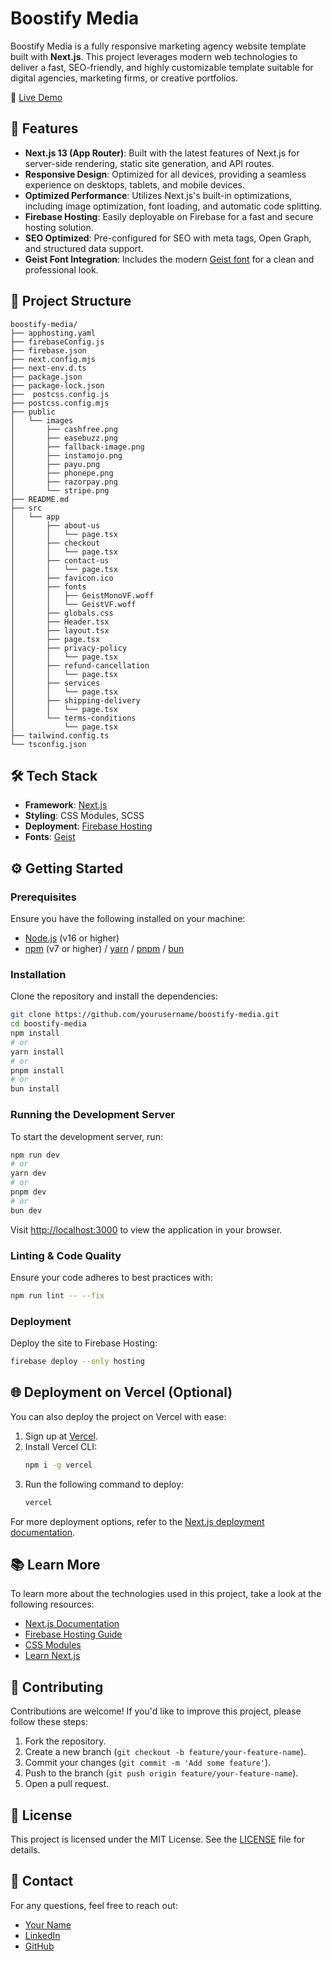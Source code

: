 # Boostify Media

Boostify Media is a fully responsive marketing agency website template built with **Next.js**. This project leverages modern web technologies to deliver a fast, SEO-friendly, and highly customizable template suitable for digital agencies, marketing firms, or creative portfolios.

🔗 [Live Demo](https://boostify-media.web.app/)

## 🚀 Features

- **Next.js 13 (App Router)**: Built with the latest features of Next.js for server-side rendering, static site generation, and API routes.
- **Responsive Design**: Optimized for all devices, providing a seamless experience on desktops, tablets, and mobile devices.
- **Optimized Performance**: Utilizes Next.js's built-in optimizations, including image optimization, font loading, and automatic code splitting.
- **Firebase Hosting**: Easily deployable on Firebase for a fast and secure hosting solution.
- **SEO Optimized**: Pre-configured for SEO with meta tags, Open Graph, and structured data support.
- **Geist Font Integration**: Includes the modern [Geist font](https://vercel.com/font) for a clean and professional look.

## 📂 Project Structure

```plaintext
boostify-media/
├── apphosting.yaml
├── firebaseConfig.js
├── firebase.json
├── next.config.mjs
├── next-env.d.ts
├── package.json
├── package-lock.json
├──  postcss.config.js
├── postcss.config.mjs
├── public
│   └── images
│       ├── cashfree.png
│       ├── easebuzz.png
│       ├── fallback-image.png
│       ├── instamojo.png
│       ├── payu.png
│       ├── phonepe.png
│       ├── razorpay.png
│       └── stripe.png
├── README.md
├── src
│   └── app
│       ├── about-us
│       │   └── page.tsx
│       ├── checkout
│       │   └── page.tsx
│       ├── contact-us
│       │   └── page.tsx
│       ├── favicon.ico
│       ├── fonts
│       │   ├── GeistMonoVF.woff
│       │   └── GeistVF.woff
│       ├── globals.css
│       ├── Header.tsx
│       ├── layout.tsx
│       ├── page.tsx
│       ├── privacy-policy
│       │   └── page.tsx
│       ├── refund-cancellation
│       │   └── page.tsx
│       ├── services
│       │   └── page.tsx
│       ├── shipping-delivery
│       │   └── page.tsx
│       └── terms-conditions
│           └── page.tsx
├── tailwind.config.ts
└── tsconfig.json
```

## 🛠️ Tech Stack

- **Framework**: [Next.js](https://nextjs.org/)
- **Styling**: CSS Modules, SCSS
- **Deployment**: [Firebase Hosting](https://firebase.google.com/docs/hosting)
- **Fonts**: [Geist](https://vercel.com/font)

## ⚙️ Getting Started

### Prerequisites

Ensure you have the following installed on your machine:

- [Node.js](https://nodejs.org/) (v16 or higher)
- [npm](https://www.npmjs.com/) (v7 or higher) / [yarn](https://yarnpkg.com/) / [pnpm](https://pnpm.io/) / [bun](https://bun.sh/)

### Installation

Clone the repository and install the dependencies:

```bash
git clone https://github.com/yourusername/boostify-media.git
cd boostify-media
npm install
# or
yarn install
# or
pnpm install
# or
bun install
```

### Running the Development Server

To start the development server, run:

```bash
npm run dev
# or
yarn dev
# or
pnpm dev
# or
bun dev
```

Visit [http://localhost:3000](http://localhost:3000) to view the application in your browser.

### Linting & Code Quality

Ensure your code adheres to best practices with:

```bash
npm run lint -- --fix
```

### Deployment

Deploy the site to Firebase Hosting:

```bash
firebase deploy --only hosting
```

## 🌐 Deployment on Vercel (Optional)

You can also deploy the project on Vercel with ease:

1. Sign up at [Vercel](https://vercel.com/).
2. Install Vercel CLI:
   ```bash
   npm i -g vercel
   ```
3. Run the following command to deploy:
   ```bash
   vercel
   ```

For more deployment options, refer to the [Next.js deployment documentation](https://nextjs.org/docs/app/building-your-application/deploying).

## 📚 Learn More

To learn more about the technologies used in this project, take a look at the following resources:

- [Next.js Documentation](https://nextjs.org/docs)
- [Firebase Hosting Guide](https://firebase.google.com/docs/hosting)
- [CSS Modules](https://github.com/css-modules/css-modules)
- [Learn Next.js](https://nextjs.org/learn)

## 🤝 Contributing

Contributions are welcome! If you'd like to improve this project, please follow these steps:

1. Fork the repository.
2. Create a new branch (`git checkout -b feature/your-feature-name`).
3. Commit your changes (`git commit -m 'Add some feature'`).
4. Push to the branch (`git push origin feature/your-feature-name`).
5. Open a pull request.

## 📝 License

This project is licensed under the MIT License. See the [LICENSE](LICENSE) file for details.

## 📧 Contact

For any questions, feel free to reach out:

- [Your Name](mailto:pawanjoshi055@gmail.com)
- [LinkedIn](https://www.linkedin.com/in/pawan-pareek/)
- [GitHub](https://github.com/pawan-joshee)
